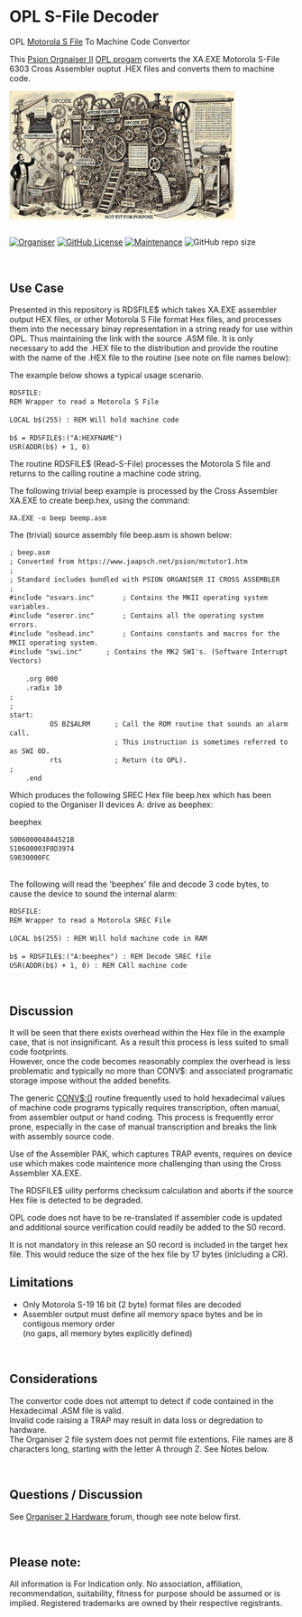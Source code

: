# OPL S-File Decoder
OPL <a href="https://en.wikipedia.org/wiki/SREC_(file_format)">Motorola S File</a> To Machine Code Convertor

This <a href="https://en.wikipedia.org/wiki/Psion_Organiser">Psion Orgnaiser II</a> <a href="https://en.wikipedia.org/wiki/Open_Programming_Language">OPL progam</a> converts the XA.EXE Motorola S-File 6303 Cross Assembler ouptut .HEX files and converts them to machine code.

<div align="center">
  <div style="display: flex; align-items: flex-start;">
  <img src="https://github.com/nofitnessforpurpose/OPL-S-FILE-DECODER/blob/main/images/ReadSFile.png?raw=true" width="400px" alt="NotFitForPurpose Contraption 01. Image copyright (c) 20 December 2024 nofitnessforpurpose All Rights Reserved">
  </div>
</div>
<BR>

[![Organiser](https://img.shields.io/badge/gadget-Organiser_II-blueviolet.svg?%3D&style=flat-square)](https://en.wikipedia.org/wiki/Psion_Organiser)
[![GitHub License](https://img.shields.io/github/license/nofitnessforpurpose/OPL-S-FILE-DECODER?style=flat-square)](https://github.com/nofitnessforpurpose/TopSlotCase/blob/main/LICENSE)
[![Maintenance](https://img.shields.io/badge/maintained%3F-yes-green.svg?style=flat-square)](https://github.com/nofitnessforpurpose/TopSlotCase/graphs/commit-activity)
![GitHub repo size](https://img.shields.io/github/repo-size/nofitnessforpurpose/OPL-S-FILE-DECODER?style=flat-square)

<br>  

## Use Case
Presented in this repository is RDSFILE$ which takes XA.EXE assembler output HEX files, or other Motorola S File format Hex files, and processes them into the necessary binay 
representation in a string ready for use within OPL. Thus maintaining the link with the source .ASM file. It is only necessary to add the .HEX file to the distribution and provide 
the routine with the name of the .HEX file to the routine (see note on file names below):

The example below shows a typical usage scenario. 

```BASIC
RDSFILE:
REM Wrapper to read a Motorola S File

LOCAL b$(255) : REM Will hold machine code

b$ = RDSFILE$:("A:HEXFNAME")
USR(ADDR(b$) + 1, 0)
```

The routine RDSFILE$ (Read-S-File) processes the Motorola S file and returns to the calling routine a machine code string.

The following trivial beep example is processed by the Cross Assembler XA.EXE to create beep.hex, using the command:

```
XA.EXE -o beep beemp.asm
```

The (trivial) source assembly file beep.asm is shown below:

```
; beep.asm
; Converted from https://www.jaapsch.net/psion/mctutor1.htm
;
; Standard includes bundled with PSION ORGANISER II CROSS ASSEMBLER
;
#include "osvars.inc"		; Contains the MKII operating system variables.
#include "oseror.inc"		; Contains all the operating system errors.
#include "oshead.inc"		; Contains constants and macros for the MKII operating system.
#include "swi.inc"		; Contains the MK2 SWI's. (Software Interrupt Vectors)

	.org 000  
	.radix 10  
;  
;  
start:  
          OS BZ$ALRM      ; Call the ROM routine that sounds an alarm call.  
                          ; This instruction is sometimes referred to as SWI 0D.  
          rts             ; Return (to OPL).  
;  
	.end  
```

Which produces the following SREC Hex file beep.hex which has been copied to the Organiser II devices A: drive as beephex:

beephex

```
S00600004844521B  
S10600003F0D3974  
S9030000FC  
```

<BR>
The following will read the 'beephex' file and decode 3 code bytes, to cause the device to sound the internal alarm:

```VBA
RDSFILE:
REM Wrapper to read a Motorola SREC File

LOCAL b$(255) : REM Will hold machine code in RAM

b$ = RDSFILE$:("A:beephex") : REM Decode SREC file
USR(ADDR(b$) + 1, 0) : REM CAll machine code
```

<BR>

## Discussion  
It will be seen that there exists overhead within the Hex file in the example case, that is not insignificant. As a result this process is less suited to small code footprints.  
However, once the code becomes reasonably complex the overhead is less problematic and typically no more than CONV$: and associated programatic storage impose without the added benefits.

The generic <a href="https://www.jaapsch.net/psion/mctutor1.htm">CONV$:()</a> routine frequently used to hold hexadecimal values of machine code programs typically requires transcription, often manual, from assembler output or hand coding.
This process is frequently error prone, especially in the case of manual transcription and breaks the link with assembly source code.

Use of the Assembler PAK, which captures TRAP events, requires on device use which makes code maintence more challenging than using the Cross Assembler XA.EXE.

The RDSFILE$ uility performs checksum calculation and aborts if the source Hex file is detected to be degraded.

OPL code does not have to be re-translated if assembler code is updated and additional source verification could readily be added to the S0 record.

It is not mandatory in this release an S0 record is included in the target hex file. This would reduce the size of the hex file by 17 bytes (inlcluding a CR).
<BR>

## Limitations  
- Only Motorola S-19 16 bit (2 byte) format files are decoded  
- Assembler output must define all memory space bytes and be in contigous memory order  
  (no gaps, all memory bytes explicitly defined)

<BR>

## Considerations
The convertor code does not attempt to detect if code contained in the Hexadecimal .ASM file is valid.  
Invalid code raising a TRAP may result in data loss or degredation to hardware.  
The Organiser 2 file system does not permit file extentions. File names are 8 characters long, starting with the letter A through Z.
See Notes below.  

<BR>

## Questions / Discussion
See <a target="_blank" rel="noopener noreferrer" href="https://www.organiser2.com/"> Organiser 2 Hardware </a> forum, though see note below first.


<BR>

## Please note:  
All information is For Indication only.
No association, affiliation, recommendation, suitability, fitness for purpose should be assumed or is implied.
Registered trademarks are owned by their respective registrants.
